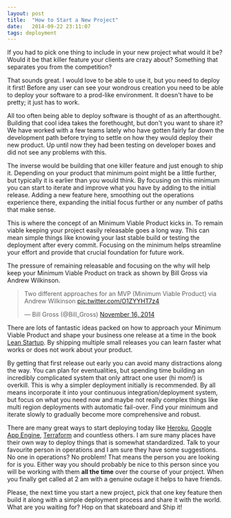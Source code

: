 ```yaml
---
layout: post
title:  "How to Start a New Project"
date:   2014-09-22 23:11:07
tags: deployment
---
```


If you had to pick one thing to include in your new project what would it be?
Would it be that killer feature your clients are crazy about? Something that
separates you from the competition?

That sounds great. I would love to be able to use it, but you need to deploy it
first! Before any user can see your wondrous creation you need to be able
to deploy your software to a prod-like environment. It doesn't have to be
pretty; it just has to work.

All too often being able to deploy software is thought of as an afterthought.
Building that cool idea takes the forethought, but don't you want to share it?
We have worked with a few teams lately who have gotten fairly far down the
development path before trying to settle on how they would deploy their new
product. Up until now they had been testing on developer boxes and did not see
any problems with this.

The inverse would be building that one killer feature and just enough to ship
it. Depending on your product that minimum point might be a little further, but
typically it is earlier than you would think. By focusing on this minimum you
can start to iterate and improve what you have by adding to the initial
release. Adding a new feature here, smoothing out the operations experience there, expanding
the initial focus further or any number of paths that make sense.

This is where the concept of an Minimum Viable Product kicks in. To remain
viable keeping your project easily releasable goes a long way. This can mean
simple things like knowing your last stable build or testing the deployment
after every commit. Focusing on the minimum helps streamline your effort and
provide that crucial foundation for future work.

The pressure of remaining releasable and focusing on the why will help keep
your Minimum Viable Product on track as shown by Bill Gross via Andrew Wilkinson.

<div class="center-image">
<blockquote class="twitter-tweet" lang="en"><p>Two different approaches for an MVP (Minimum Viable Product) via Andrew Wilkinson <a href="http://t.co/O1ZYYHT7z4">pic.twitter.com/O1ZYYHT7z4</a></p>&mdash; Bill Gross (@Bill_Gross) <a href="https://twitter.com/Bill_Gross/status/533828430606139392">November 16, 2014</a></blockquote>
<script async src="//platform.twitter.com/widgets.js" charset="utf-8"></script>
</div>

There are lots of fantastic ideas packed on how to approach your Minimum
Viable Product and shape your business one release at a time in the book
[Lean Startup][startup]. By shipping multiple small releases you can learn faster
what works or does not work about your product.

By getting that first release out early you can avoid many distractions along
the way. You can plan for eventualities, but spending time building an
incredibly complicated system that only attract one user (hi mom!) is overkill.
This is why a simpler deployment initially is recommended. By all means
incorporate it into your continuous integration/deployment system, but focus on
what you need now and maybe not really complex things like multi region
deployments with automatic fail-over. Find your minimum and
iterate slowly to gradually become more comprehensive and robust.

There are many great ways to start deploying today like [Heroku][heroku],
[Google App Engine][google], [Terraform][terraform] and countless others.
I am sure many places have their own way to deploy things that is somewhat
standardized. Talk to your favourite person in operations and I am sure they
have some suggestions. No one in operations? No problem! That means the person
you are looking for is you. Either way you should probably be nice to this
person since you will be working with them **all the time** over the course of your
project. When you finally get called at 2 am with a genuine outage it
helps to have friends.

Please, the next time you start a new project, pick that one key feature then
build it along with a simple deployment process and share it with the world.
What are you waiting for? Hop on that skateboard and Ship it!

[startup]:   http://www.amazon.com/Lean-Startup-Eric-Ries/dp/0670921602/ref=tmm_pap_swatch_0?_encoding=UTF8&sr=&qid=
[heroku]:    https://www.heroku.com/
[google]:    https://cloud.google.com/appengine/docs
[terraform]: https://www.terraform.io/

